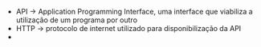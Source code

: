 - API -> Application Programming Interface, uma interface que viabiliza a utilização de um programa por outro
- HTTP -> protocolo de internet utilizado para disponibilização da API
- 